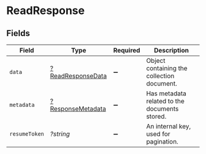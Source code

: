 # ReadResponse


## Fields

| Field                                                        | Type                                                         | Required                                                     | Description                                                  |
| ------------------------------------------------------------ | ------------------------------------------------------------ | ------------------------------------------------------------ | ------------------------------------------------------------ |
| `data`                                                       | [?ReadResponseData](../../models/shared/ReadResponseData.md) | :heavy_minus_sign:                                           | Object containing the collection document.                   |
| `metadata`                                                   | [?ResponseMetadata](../../models/shared/ResponseMetadata.md) | :heavy_minus_sign:                                           | Has metadata related to the documents stored.                |
| `resumeToken`                                                | *?string*                                                    | :heavy_minus_sign:                                           | An internal key, used for pagination.                        |